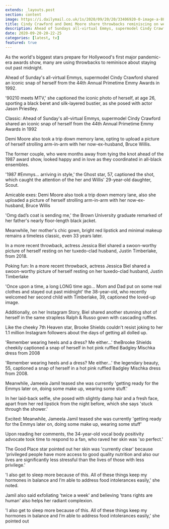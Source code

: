 ```yaml
---
extends: _layouts.post
section: content
image: https://i.dailymail.co.uk/1s/2020/09/20/20/33406920-0-image-a-88_1600628668570.jpg 
title: Cindy Crawford and Demi Moore share throwbacks reminiscing on wearing real clothes ahead of Emmys 
description: Ahead of Sundays all-virtual Emmys, supermodel Cindy Crawford shared an iconic snap of herself, at age 26, from the 44th Annual Primetime Emmy Awards in 1992. 
date: 2020-09-20-20-22-25 
categories: [latest, tv] 
featured: true 
--- 
```

As the world's biggest stars prepare for Hollywood's first major pandemic-era awards show, many are using throwbacks to reminisce about staying out past midnight. 

Ahead of Sunday's all-virtual Emmys, supermodel Cindy Crawford shared an iconic snap of herself from the 44th Annual Primetime Emmy Awards in 1992.  

'90210 meets MTV,' she captioned the iconic photo of herself, at age 26, sporting a black beret and silk-layered bustier, as she posed with actor Jason Priestley. 

Classic: Ahead of Sunday's all-virtual Emmys, supermodel Cindy Crawford shared an iconic snap of herself from the 44th Annual Primetime Emmy Awards in 1992

Demi Moore also took a trip down memory lane, opting to upload a picture of herself strolling arm-in-arm with her now-ex-husband, Bruce Willis.  

The former couple, who were months away from tying the knot ahead of the 1987 award show, looked happy and in love as they coordinated in all-black ensembles. 

'1987 #Emmys... arriving in style,' the Ghost star, 57, captioned the shot, which caught the attention of the her and Willis' 29-year-old daughter, Scout.  

Amicable exes: Demi Moore also took a trip down memory lane, also she uploaded a picture of herself strolling arm-in-arm with her now-ex-husband, Bruce Willis

'Omg dad’s coat is sending me,' the Brown University graduate remarked of her father's nearly floor-length black jacket. 

Meanwhile, her mother's chic gown, bright red lipstick and minimal makeup remains a timeless classic, even 33 years later. 

In a more recent throwback, actress Jessica Biel shared a swoon-worthy picture of herself resting on her tuxedo-clad husband, Justin Timberlake, from 2018. 

Poking fun: In a more recent throwback, actress Jessica Biel shared a swoon-worthy picture of herself resting on her tuxedo-clad husband, Justin Timberlake

'Once upon a time, a long LONG time ago… Mom and Dad put on some real clothes and stayed out past midnight' the 38-year-old, who recently welcomed her second child with Timberlake, 39, captioned the loved-up image. 

Additionally, on her Instagram Story, Biel shared another stunning shot of herself in the same strapless Ralph & Russo gown with cascading ruffles. 

Like the cheeky 7th Heaven star, Brooke Shields couldn't resist joking to her 1.1 million Instagram followers about the days of getting all dolled up.  

'Remember wearing heels and a dress? Me either...' theBrooke Shields cheekily captioned a snap of herself in hot pink ruffled Badgley Mischka dress from 2008

'Remember wearing heels and a dress? Me either...' the legendary beauty, 55, captioned a snap of herself in a hot pink ruffled Badgley Mischka dress from 2008.

Meanwhile, Jameela Jamil teased she was currently 'getting ready for the Emmys later on, doing some make up, wearing some stuff.' 

In her laid-back selfie, she posed with slightly damp hair and a fresh face, apart from her red lipstick from the night before, which she says 'stuck through the shower.'  

Excited: Meanwhile, Jameela Jamil teased she was currently 'getting ready for the Emmys later on, doing some make up, wearing some stuff'

Upon reading her comments, the 34-year-old vocal body positivity advocate took time to respond to a fan, who raved her skin was 'so perfect.'

The Good Place star pointed out her skin was 'currently clear' because 'privileged people have more access to good quality nutrition and also our lives are significantly less stressful than the lives of those with less privilege.'

'I also get to sleep more because of this. All of these things keep my hormones in balance and I’m able to address food intolerances easily,' she noted.

Jamil also said exfoliating 'twice a week' and believing 'trans rights are human' also helps her radiant complexion.  

'I also get to sleep more because of this. All of these things keep my hormones in balance and I’m able to address food intolerances easily,' she pointed out

